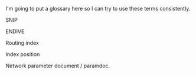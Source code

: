 
I'm going to put a glossary here so I can try to use these terms
consistently.

SNIP

ENDIVE

Routing index

Index position

Network parameter document / paramdoc.

